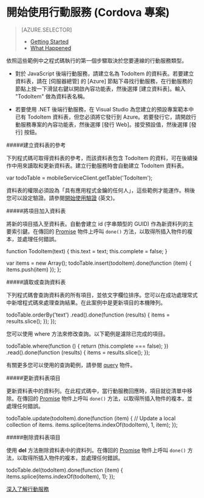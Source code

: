 <properties 
	pageTitle="" 
	description="說明您該如何在 Cordova 專案中開始使用 Azure 行動服務" 
	services="mobile-services" 
	documentationCenter="" 
	authors="patshea123" 
	manager="douge" 
	editor=""/>

<tags 
	ms.service="mobile-services" 
	ms.workload="mobile" 
	ms.tgt_pltfrm="vs-getting-started" 
	ms.devlang="multiple" 
	ms.topic="article" 
	ms.date="05/22/2015" 
	ms.author="patshea123"/>

# 開始使用行動服務 (Cordova 專案)

> [AZURE.SELECTOR]
> - [Getting Started](vs-mobile-services-cordova-getting-started.md)
> - [What Happened](vs-mobile-services-cordova-what-happened.md)

依照這些範例中之程式碼執行的第一個步驟取決於您要連線的行動服務類型。

- 對於 JavaScript 後端行動服務，請建立名為 TodoItem 的資料表。若要建立資料表，請在 [伺服器總管] 的 [Azure] 節點下尋找行動服務，在行動服務的節點上按一下滑鼠右鍵以開啟內容功能表，然後選擇 [建立資料表]。輸入 "TodoItem" 做為資料表名稱。

- 若要使用 .NET 後端行動服務，在 Visual Studio 為您建立的預設專案範本中已有 TodoItem 資料表，但您必須將它發行到 Azure。若要發行它，請開啟行動服務專案的內容功能表，然後選擇 [發行 Web]。接受預設值，然後選擇 [發行] 按鈕。



#####建立資料表的參考

下列程式碼可取得資料表的參考，而該資料表包含 TodoItem 的資料，可在後續操作中用來讀取和更新資料表。建立行動服務時會自動建立 TodoItem 資料表。

var todoTable = mobileServiceClient.getTable('TodoItem');

資料表的權限必須設為「具有應用程式金鑰的任何人」，這些範例才能運作。稍後您可以設定驗證。請參閱[開始使用驗證](mobile-services-html-get-started-users.md) (英文)。

#####將項目加入資料表

將新的項目插入至資料表。自動會建立 id (字串類型的 GUID) 作為新資料列的主要索引鍵。在傳回的 [Promise](https://msdn.microsoft.com/library/dn802826.aspx) 物件上呼叫 `done()` 方法，以取得所插入物件的複本，並處理任何錯誤。

function TodoItem(text) { this.text = text; this.complete = false; }

var items = new Array(); todoTable.insert(todoItem).done(function (item) { items.push(item) }); };

#####讀取或查詢資料表

下列程式碼會查詢資料表的所有項目，並依文字欄位排序。您可以在成功處理常式中新增程式碼來處理查詢結果。在此案例中是更新項目的本機陣列。

todoTable.orderBy('text') .read().done(function (results) { items = results.slice(); }); });

您可以使用 where 方法來修改查詢。以下範例是濾除已完成的項目。

todoTable.where(function () { return (this.complete === false); }) .read().done(function (results) { items = results.slice(); });

有關更多您可以使用的查詢範例，請參閱 [query](http://msdn.microsoft.com/library/azure/jj613353.aspx) 物件。

#####更新資料表項目

更新資料表中的資料列。在此程式碼中，當行動服務回應時，項目就從清單中移除。在傳回的 [Promise](https://msdn.microsoft.com/library/dn802826.aspx) 物件上呼叫 `done()` 方法，以取得所插入物件的複本，並處理任何錯誤。

todoTable.update(todoItem).done(function (item) { // Update a local collection of items. items.splice(items.indexOf(todoItem), 1, item); });

#####刪除資料表項目

使用 **del** 方法刪除資料表中的資料列。在傳回的 [Promise](https://msdn.microsoft.com/library/dn802826.aspx) 物件上呼叫 `done()` 方法，以取得所插入物件的複本，並處理任何錯誤。

todoTable.del(todoItem).done(function (item) { items.splice(items.indexOf(todoItem), 1); });

[深入了解行動服務](http://azure.microsoft.com/documentation/services/mobile-services/)

<!---HONumber=58-->